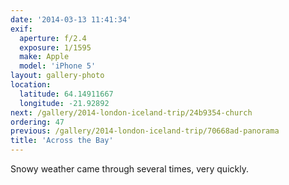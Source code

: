 ```yaml
---
date: '2014-03-13 11:41:34'
exif:
  aperture: f/2.4
  exposure: 1/1595
  make: Apple
  model: 'iPhone 5'
layout: gallery-photo
location:
  latitude: 64.14911667
  longitude: -21.92892
next: /gallery/2014-london-iceland-trip/24b9354-church
ordering: 47
previous: /gallery/2014-london-iceland-trip/70668ad-panorama
title: 'Across the Bay'
---
```


Snowy weather came through several times, very quickly.
